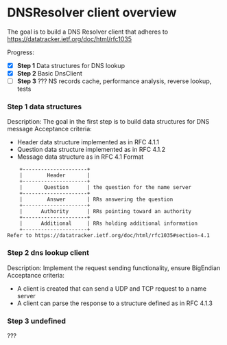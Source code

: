 # DNSResolver client overview
The goal is to build a DNS Resolver client that adheres to https://datatracker.ietf.org/doc/html/rfc1035

Progress:
- [x] **Step 1** Data structures for DNS lookup 
- [x] **Step 2** Basic DnsClient
- [ ] **Step 3** ??? NS records cache, performance analysis, reverse lookup, tests

### Step 1 data structures
Description: The goal in the first step is to build data structures for DNS message
Acceptance criteria: 
- Header data structure implemented as in RFC 4.1.1
- Question data structure implemented as in RFC 4.1.2
- Message data structure as in RFC 4.1 Format
```
    +---------------------+
    |        Header       |
    +---------------------+
    |       Question      | the question for the name server
    +---------------------+
    |        Answer       | RRs answering the question
    +---------------------+
    |      Authority      | RRs pointing toward an authority
    +---------------------+
    |      Additional     | RRs holding additional information
    +---------------------+
Refer to https://datatracker.ietf.org/doc/html/rfc1035#section-4.1
```

### Step 2 dns lookup client
Description: Implement the request sending functionality, ensure BigEndian
Acceptance criteria:
- A client is created that can send a UDP and TCP request to a name server
- A client can parse the response to a structure defined as in RFC 4.1.3

### Step 3 undefined
???